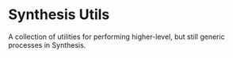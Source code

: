# Synthesis Utils

A collection of utilities for performing higher-level, but still generic processes in Synthesis.